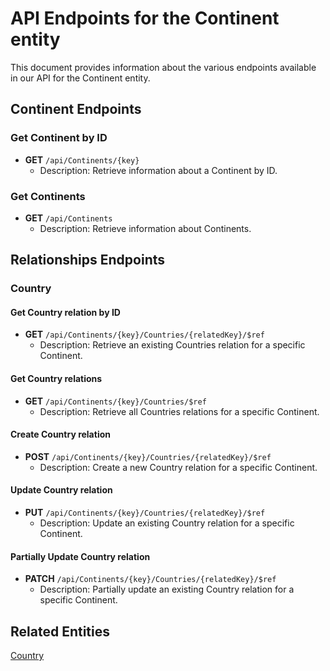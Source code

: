 # API Endpoints for the Continent entity

This document provides information about the various endpoints available in our API for the Continent entity.

## Continent Endpoints

### Get Continent by ID
- **GET** `/api/Continents/{key}`
  - Description: Retrieve information about a Continent by ID.
  
### Get Continents
- **GET** `/api/Continents`
  - Description: Retrieve information about Continents.

## Relationships Endpoints

### Country

#### Get Country relation by ID
- **GET** `/api/Continents/{key}/Countries/{relatedKey}/$ref`
  - Description: Retrieve an existing Countries relation for a specific Continent.

#### Get Country relations
- **GET** `/api/Continents/{key}/Countries/$ref`
  - Description: Retrieve all Countries relations for a specific Continent.
  
#### Create Country relation
- **POST** `/api/Continents/{key}/Countries/{relatedKey}/$ref`
  - Description: Create a new Country relation for a specific Continent.

#### Update Country relation
- **PUT** `/api/Continents/{key}/Countries/{relatedKey}/$ref`
  - Description: Update an existing Country relation for a specific Continent.
  
#### Partially Update Country relation
- **PATCH** `/api/Continents/{key}/Countries/{relatedKey}/$ref`
  - Description: Partially update an existing Country relation for a specific Continent.

## Related Entities

[Country](CountryEndpoints.md)
